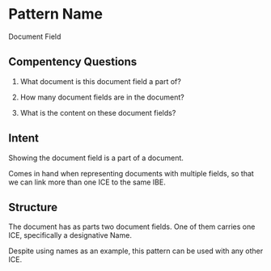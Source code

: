# Pattern Name
Document Field

## Compentency Questions
1) What document is this document field a part of?

2) How many document fields are in the document?

3) What is the content on these document fields?

## Intent
Showing the document field is a part of a document. 

Comes in hand when representing documents with multiple fields, so that we can link more than one ICE to the same IBE.

## Structure
The document has as parts two document fields. One of them carries one ICE, specifically a designative Name.

Despite using names as an example, this pattern can be used with any other ICE.

